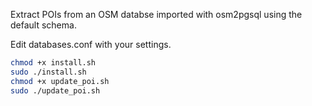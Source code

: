 Extract POIs from an OSM databse imported with osm2pgsql using the default schema.

Edit databases.conf with your settings.

```sh
chmod +x install.sh
sudo ./install.sh
chmod +x update_poi.sh
sudo ./update_poi.sh
```
